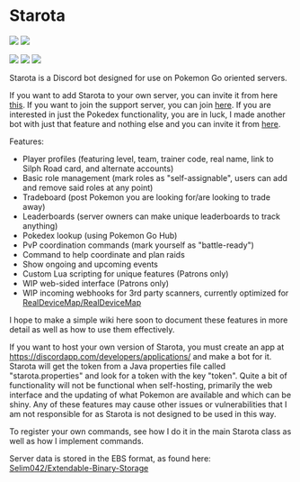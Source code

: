 # Starota
[![](https://discordbots.org/api/widget/489245655710040099.svg)](https://discordbots.org/bot/489245655710040099)
[![](https://discordbots.org/api/widget/541079916234407967.svg)](https://discordbots.org/bot/541079916234407967)

[![](https://img.shields.io/discord/436614503606779914.svg)](https://discord.gg/NxverNw)
[![](https://img.shields.io/twitter/follow/Starota_Bot.svg?label=Follow&style=flat)](https://twitter.com/Starota_Bot)
[![](https://discordbots.org/api/widget/status/489245655710040099.svg)](https://discordbots.org/bot/489245655710040099)

Starota is a Discord bot designed for use on Pokemon Go oriented servers.

If you want to add Starota to your own server, you can invite it from here [this](https://discordbots.org/bot/489245655710040099).  If you want to join the support server, you can join [here](https://discord.gg/NxverNw).  If you are interested in just the Pokedex functionality, you are in luck, I made another bot with just that feature and nothing else and you can invite it from [here](https://discordbots.org/bot/541079916234407967).

Features:
- Player profiles (featuring level, team, trainer code, real name, link to Silph Road card, and alternate accounts)
- Basic role management (mark roles as "self-assignable", users can add and remove said roles at any point)
- Tradeboard (post Pokemon you are looking for/are looking to trade away)
- Leaderboards (server owners can make unique leaderboards to track anything)
- Pokedex lookup (using Pokemon Go Hub)
- PvP coordination commands (mark yourself as "battle-ready")
- Command to help coordinate and plan raids
- Show ongoing and upcoming events
- Custom Lua scripting for unique features (Patrons only)
- WIP web-sided interface (Patrons only)
- WIP incoming webhooks for 3rd party scanners, currently optimized for [RealDeviceMap/RealDeviceMap](https://github.com/RealDeviceMap/RealDeviceMap)

I hope to make a simple wiki here soon to document these features in more detail as well as how to use them effectively.

If you want to host your own version of Starota, you must create an app at https://discordapp.com/developers/applications/ and make a bot for it.  Starota will get the token from a Java properties file called "starota.properties" and look for a token with the key "token".  Quite a bit of functionality will not be functional when self-hosting, primarily the web interface and the updating of what Pokemon are available and which can be shiny.  Any of these features may cause other issues or vulnerabilities that I am not responsible for as Starota is not designed to be used in this way.

To register your own commands, see how I do it in the main Starota class as well as how I implement commands.

Server data is stored in the EBS format, as found here: [Selim042/Extendable-Binary-Storage](https://github.com/Selim042/Extendable-Binary-Storage)
